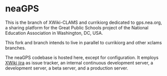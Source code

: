 neaGPS
======
This is the branch of XWiki-CLAMS and currikiorg dedicated to gps.nea.org, a sharing platform for the Great Public Schools project of the National Education Association in Washington, DC, USA.

This fork and branch intends to live in parallel to currikiorg and other xclams branches.

The neaGPS codebase is hosted here, except for configuration. It employs [XWiki jira](http://jira.xwiki.org/browse/CURRIKI) as issue tracker, an internal continuous development server, a development server, a beta server, and a production server.
